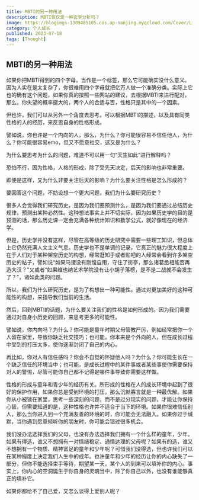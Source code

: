 ```yaml
---
title: MBTI的另一种用法
description: MBTI仅仅是一种玄学分析吗？
image: https://blogimgs-1309485105.cos.ap-nanjing.myqcloud.com/Cover/Life/cabin-1.jpg
category: 个人成长
published: 2023-07-18
tags: [Thought]
---
```


## MBTI的另一种用法

如果你把MBTI得到的四个字母，当作是一个标签，那么它可能确实没什么意义。因为人实在是太复杂了，你很难用四个字母就把亿万人做一个准确分类。实际上它也的确有这个问题，如果你真的按照一些网站的建议，去根据MBTI来进行配对，那么，你失望的概率挺大的，两个人的合适与否，性格只是其中的一个因素。

但也许，我们可以从另外一个角度去思考。可以根据MBTI的描述，以及具有同类性格的人的经历，来反思自身的性格形成。

譬如说，你也许是一个内向的人，那么，为什么？你可能很容易不信任他人，为什么？你可能很容易emo，但又不愿意社交，这又是为什么？

为什么要思考为什么的问题，难道不可以用一句“天生如此”进行解释吗？

恐怕不行，因为性格，人格的形成，除了受先天决定，后天的影响也非常重要。

即便是这样，又为什么非要关注后天的影响？为什么要关注性格是怎么形成的？

要回答这个问题，不妨设想一个更大问题，我们为什么要研究历史？

很多人会觉得我们研究历史，是因为我们要预测什么，是因为我们要通过总结历史规律，预测出某种必然性。这种想法事实上并不切实际，因为如果历史学的目的是预测的话，那么历史课一定会充满各种统计知识和数学公式，就好像现在的经济学。

但是，历史学并没有这样，尽管在高等级的历史研究中需要一些理工知识，但总体上它仍然充满人文主义气息。历史学也不是单调的记录，它真正的魅力很大程度上在于人们对于某种架空历史的构想，经常逛知乎或者贴吧的人经常会看到许多架空历史的帖子，譬如说“如果马谡没有刚愎自用，守住了街亭，那么诸葛丞相能否再造大汉？”又或者“如果维也纳艺术学院没有让小胡子落榜，是不是二战就不会发生了？”，诸如此类的问题。

所以，我们为什么研究历史，是为了构想出一种可能性。通过对更加美好的这种可能性的构想，来指导我们当前的生活。

然后，回到MBTI的话题，为什么要关注我们的性格是如何形成的。因为我们需要通过对自身小历史的回顾，来思考更多的可能性。

譬如说，你内向吗？为什么？你可能是童年时期父母管教严厉，例如经常把你一个人留在家里，导致你缺乏社交技巧；也可能，你本来是个外向的人，但在成长过程中受到的打压太多，使你逐渐封闭了自己的内心。

再比如，你对人有信任感吗？你会不自觉的怀疑他人吗？为什么？你可能生长在一个缺乏信任的环境当中；也可能，是成长过程中的某件事或者某些事使你需要保持对人的警惕，尽管可能你自己都不记得是哪件事导致你需要这样做。

性格的形成与童年和青少年的经历有关。所形成的性格在人的成长环境中起到了很好的保护作用，如果你总是受到环境的打压，那么沉默寡言就是一种最优解。如果你从小被锁在家里，思考一些深刻的问题，而不是过分现实的问题，才能让你保持心智。但需要知道的是，这种性格也许并不适合于当下的环境。如果你很难信任别人，那么当你进入到一个充满友善的环境的时，你可能会无法融入。如果你过于缄默，当你遇到愿意倾听你的朋友时，你可能会错过很多机会。

我们没办法选择我们的父母，也没有办法选择我们拥有一个什么样的童年，少年。如果有得选，谁又不想拥有一对情绪稳定、通情达理的父母呢？如果有的选，谁又不想拥有一个物质、精神富足的童年和少年呢？可惜我们没得选，但也许我们可以在某种程度上决定我们人生中的成年。也许童年和少年的经历让你的内心缺失了一部分，但你不能选择束手等待，期望某一天，某个人的到来可以填补你的内心。事实上，你内心的空洞诞生于你自身的灵魂当中，除了你自己以外，也没有谁能够真正的填补它。

如果你都给不了自己爱，又怎么谈得上爱别人呢？
